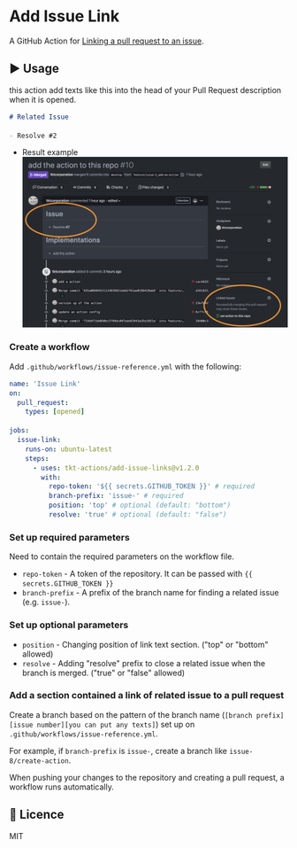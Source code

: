# Add Issue Link

A GitHub Action for [Linking a pull request to an issue](https://help.github.com/en/enterprise/2.17/user/github/managing-your-work-on-github/linking-a-pull-request-to-an-issue).

## :arrow_forward: Usage

this action add texts like this into the head of your Pull Request description when it is opened.

```md
# Related Issue

- Resolve #2
```

- Result example
  ![Linking a pull request to an issue](readmeImages/pull-request.png)

### Create a workflow

Add `.github/workflows/issue-reference.yml` with the following:

```yml
name: 'Issue Link'
on:
  pull_request:
    types: [opened]

jobs:
  issue-link:
    runs-on: ubuntu-latest
    steps:
      - uses: tkt-actions/add-issue-links@v1.2.0
        with:
          repo-token: '${{ secrets.GITHUB_TOKEN }}' # required
          branch-prefix: 'issue-' # required
          position: 'top' # optional (default: "bottom")
          resolve: 'true' # optional (default: "false")
```

### Set up required parameters

Need to contain the required parameters on the workflow file.

- `repo-token` - A token of the repository. It can be passed with `{{ secrets.GITHUB_TOKEN }}`
- `branch-prefix` - A prefix of the branch name for finding a related issue (e.g. `issue-`).

### Set up optional parameters

- `position` - Changing position of link text section. ("top" or "bottom" allowed)
- `resolve` - Adding \"resolve\" prefix to close a related issue when the branch is merged. ("true" or "false" allowed)

### Add a section contained a link of related issue to a pull request

Create a branch based on the pattern of the branch name (`[branch prefix][issue number][you can put any texts]`) set up on `.github/workflows/issue-reference.yml`.

For example, if `branch-prefix` is `issue-`, create a branch like `issue-8/create-action`.

When pushing your changes to the repository and creating a pull request, a workflow runs automatically.

## :memo: Licence

MIT
